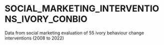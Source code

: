 # SOCIAL_MARKETING_INTERVENTIONS_IVORY_CONBIO
Data from social marketing evaluation of 55 ivory behaviour change interventions (2008 to 2022)
